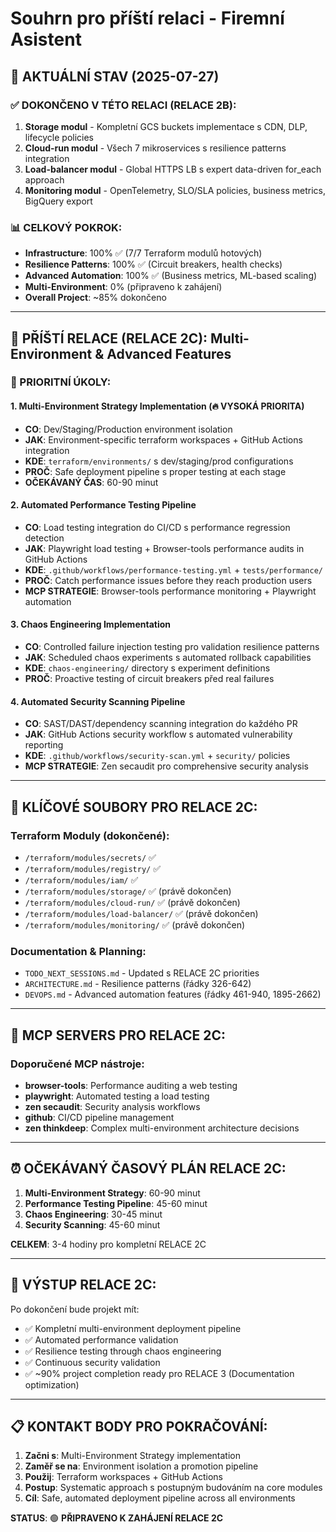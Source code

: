 # Souhrn pro příští relaci - Firemní Asistent

## 🎯 AKTUÁLNÍ STAV (2025-07-27)

### ✅ DOKONČENO V TÉTO RELACI (RELACE 2B):
1. **Storage modul** - Kompletní GCS buckets implementace s CDN, DLP, lifecycle policies
2. **Cloud-run modul** - Všech 7 mikroservices s resilience patterns integration
3. **Load-balancer modul** - Global HTTPS LB s expert data-driven for_each approach
4. **Monitoring modul** - OpenTelemetry, SLO/SLA policies, business metrics, BigQuery export

### 📊 CELKOVÝ POKROK:
- **Infrastructure**: 100% ✅ (7/7 Terraform modulů hotových)
- **Resilience Patterns**: 100% ✅ (Circuit breakers, health checks)
- **Advanced Automation**: 100% ✅ (Business metrics, ML-based scaling)
- **Multi-Environment**: 0% (připraveno k zahájení)
- **Overall Project**: ~85% dokončeno

---

## 🚀 PŘÍŠTÍ RELACE (RELACE 2C): Multi-Environment & Advanced Features

### 🎯 PRIORITNÍ ÚKOLY:

#### 1. **Multi-Environment Strategy Implementation** (🔥 VYSOKÁ PRIORITA)
- **CO**: Dev/Staging/Production environment isolation
- **JAK**: Environment-specific terraform workspaces + GitHub Actions integration
- **KDE**: `terraform/environments/` s dev/staging/prod configurations
- **PROČ**: Safe deployment pipeline s proper testing at each stage
- **OČEKÁVANÝ ČAS**: 60-90 minut

#### 2. **Automated Performance Testing Pipeline**
- **CO**: Load testing integration do CI/CD s performance regression detection
- **JAK**: Playwright load testing + Browser-tools performance audits in GitHub Actions
- **KDE**: `.github/workflows/performance-testing.yml` + `tests/performance/`
- **PROČ**: Catch performance issues before they reach production users
- **MCP STRATEGIE**: Browser-tools performance monitoring + Playwright automation

#### 3. **Chaos Engineering Implementation**
- **CO**: Controlled failure injection testing pro validation resilience patterns
- **JAK**: Scheduled chaos experiments s automated rollback capabilities
- **KDE**: `chaos-engineering/` directory s experiment definitions
- **PROČ**: Proactive testing of circuit breakers před real failures

#### 4. **Automated Security Scanning Pipeline**
- **CO**: SAST/DAST/dependency scanning integration do každého PR
- **JAK**: GitHub Actions security workflow s automated vulnerability reporting
- **KDE**: `.github/workflows/security-scan.yml` + `security/` policies
- **MCP STRATEGIE**: Zen secaudit pro comprehensive security analysis

---

## 📁 KLÍČOVÉ SOUBORY PRO RELACE 2C:

### Terraform Moduly (dokončené):
- `/terraform/modules/secrets/` ✅
- `/terraform/modules/registry/` ✅  
- `/terraform/modules/iam/` ✅
- `/terraform/modules/storage/` ✅ (právě dokončen)
- `/terraform/modules/cloud-run/` ✅ (právě dokončen)
- `/terraform/modules/load-balancer/` ✅ (právě dokončen)
- `/terraform/modules/monitoring/` ✅ (právě dokončen)

### Documentation & Planning:
- `TODO_NEXT_SESSIONS.md` - Updated s RELACE 2C priorities
- `ARCHITECTURE.md` - Resilience patterns (řádky 326-642)
- `DEVOPS.md` - Advanced automation features (řádky 461-940, 1895-2662)

---

## 🔧 MCP SERVERS PRO RELACE 2C:

### Doporučené MCP nástroje:
- **browser-tools**: Performance auditing a web testing
- **playwright**: Automated testing a load testing
- **zen secaudit**: Security analysis workflows
- **github**: CI/CD pipeline management
- **zen thinkdeep**: Complex multi-environment architecture decisions

---

## ⏰ OČEKÁVANÝ ČASOVÝ PLÁN RELACE 2C:

1. **Multi-Environment Strategy**: 60-90 minut
2. **Performance Testing Pipeline**: 45-60 minut  
3. **Chaos Engineering**: 30-45 minut
4. **Security Scanning**: 45-60 minut

**CELKEM**: 3-4 hodiny pro kompletní RELACE 2C

---

## 🎯 VÝSTUP RELACE 2C:

Po dokončení bude projekt mít:
- ✅ Kompletní multi-environment deployment pipeline
- ✅ Automated performance validation
- ✅ Resilience testing through chaos engineering  
- ✅ Continuous security validation
- ✅ ~90% project completion ready pro RELACE 3 (Documentation optimization)

---

## 📋 KONTAKT BODY PRO POKRAČOVÁNÍ:

1. **Začni s**: Multi-Environment Strategy implementation
2. **Zaměř se na**: Environment isolation a promotion pipeline
3. **Použij**: Terraform workspaces + GitHub Actions
4. **Postup**: Systematic approach s postupným budováním na core modules
5. **Cíl**: Safe, automated deployment pipeline across all environments

**STATUS**: 🟢 **PŘIPRAVENO K ZAHÁJENÍ RELACE 2C**
